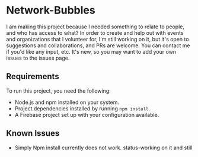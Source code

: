# Network-Bubbles
I am making this project because I needed something to relate to people, and who has access to what? In order to create and help out with events and organizations that I volunteer for, I'm still working on it, but it's open to suggestions and collaborations, and PRs are welcome. You can contact me if you'd like any input, etc. It's new, so you may want to add your own issues to the issues page.

## Requirements

To run this project, you need the following:

*   Node.js and npm installed on your system.
*   Project dependencies installed by running `npm install`.
*   A Firebase project set up with your configuration available.

## Known Issues

* Simply Npm install currently does not work.
    status-working on it and still
